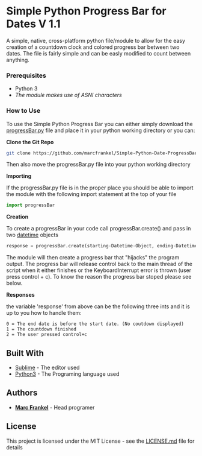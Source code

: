 # Simple Python Progress Bar for Dates V 1.1

A simple, native, cross-platform python file/module to allow for the easy creation of a countdown clock and colored progress bar between two dates. The file is fairly simple and can be easly modified to count between anything.


### Prerequisites

* Python 3
* *The module makes use of ASNI characters*

### How to Use

To use the Simple Python Progress Bar you can either simply download the [progressBar.py](https://raw.githubusercontent.com/marcfrankel/Simple-Python-Date-ProgressBar/master/progressBar.py) file and place it in your python working directory or you can:

**Clone the Git Repo**

```Bash
git clone https://github.com/marcfrankel/Simple-Python-Date-ProgressBar.git
```
Then also move the progressBar.py file into your python working directory

**Importing**

If the progressBar.py file is in the proper place you should be able to import the module with the following import statement at the top of your file

```Python
import progressBar
```
**Creation**

To create a progressBar in your code call progressBar.create() and pass in two [datetime](https://docs.python.org/3/library/datetime.html) objects

```Python
response = progressBar.create(starting-Datetime-Object, ending-Datetime-Object)
```

The module will then create a progress bar that "hijacks" the program output. The progress bar will release control back to the main thread of the script when it either finishes or the KeyboardInterrupt error is thrown (user press control + c). To know the reason the progress bar stoped please see below.

**Responses**

the variable 'response' from above can be the following three ints and it is up to you how to handle them:

```
0 = The end date is before the start date. (No coutdown displayed)
1 = The countdown finished
2 = The user pressed control+c 
```

## Built With

* [Sublime](https://www.sublimetext.com/) - The editor used
* [Python3](https://www.python.org/) - The Programing language used

## Authors

* **[Marc Frankel](https://marcafrankel.com)** - Head programer

## License

This project is licensed under the MIT License - see the [LICENSE.md](LICENSE.md) file for details

